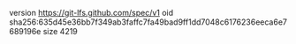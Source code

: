version https://git-lfs.github.com/spec/v1
oid sha256:635d45e36bb7f349ab3faffc7fa49bad9ff1dd7048c6176236eeca6e7689196e
size 4219
